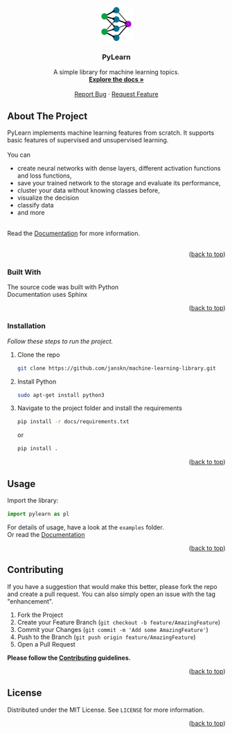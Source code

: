 <a name="readme-top"></a>

<!-- PROJECT LOGO -->
<br />
<div align="center">
  <a href="https://github.com/janskn/machine-learning-library">
    <img src="https://github.com/github-images/images/blob/main/machine-learning-library.jpg" alt="Logo" width="80" height="80">
  </a>

  <h3 align="center">PyLearn</h3>

  <p align="center">
    A simple library for machine learning topics.
    <br />
    <a href="https://github.com/janskn/machine-learning-library"><strong>Explore the docs »</strong></a>
    <br />
    <br />
    <a href="https://github.com/janskn/machine-learning-library/issues">Report Bug</a>
    ·
    <a href="https://github.com/janskn/machine-learning-library/issues">Request Feature</a>
  </p>
</div>



<!-- ABOUT THE PROJECT -->
## About The Project

PyLearn implements machine learning features from scratch.
It supports basic features of supervised and unsupervised learning.
<br />
<br />
You can
- create neural networks with dense layers, different activation functions and loss functions,
- save your trained network to the storage and evaluate its performance,
- cluster your data without knowing classes before,
- visualize the decision
- classify data
- and more

<br />
    Read the <a href="https://janskn-machine-learning-library.readthedocs.io/en/latest/index.html">Documentation</a> for more information.
    <br />
    <br />

<p align="right">(<a href="#readme-top">back to top</a>)</p>



### Built With

The source code was built with Python
<br />
Documentation uses Sphinx

<p align="right">(<a href="#readme-top">back to top</a>)</p>



### Installation

_Follow these steps to run the project._

1. Clone the repo
   ```sh
   git clone https://github.com/janskn/machine-learning-library.git
   ```
2. Install Python
   ```sh
   sudo apt-get install python3
   ```
3. Navigate to the project folder and install the requirements
   ```sh
   pip install -r docs/requirements.txt
   ```
   or
   ```sh
   pip install .
   ```

<p align="right">(<a href="#readme-top">back to top</a>)</p>



<!-- USAGE EXAMPLES -->
## Usage

Import the library:
```python
import pylearn as pl
````
For details of usage, have a look at the `examples` folder.
<br />
Or read the <a href="https://janskn-machine-learning-library.readthedocs.io/en/latest/index.html">Documentation</a>



<p align="right">(<a href="#readme-top">back to top</a>)</p>



<!-- CONTRIBUTING -->
## Contributing

If you have a suggestion that would make this better, please fork the repo and create a pull request. You can also simply open an issue with the tag "enhancement".

1. Fork the Project
2. Create your Feature Branch (`git checkout -b feature/AmazingFeature`)
3. Commit your Changes (`git commit -m 'Add some AmazingFeature'`)
4. Push to the Branch (`git push origin feature/AmazingFeature`)
5. Open a Pull Request

**Please follow the [Contributing](.github/CONTRIBUTING.md) guidelines.**

<p align="right">(<a href="#readme-top">back to top</a>)</p>



<!-- LICENSE -->
## License

Distributed under the MIT License. See `LICENSE` for more information.

<p align="right">(<a href="#readme-top">back to top</a>)</p>
